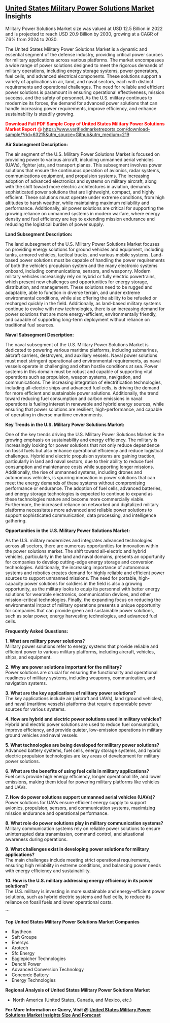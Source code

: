 <h2><a href="https://www.verifiedmarketreports.com/download-sample/?rid=63215&amp;utm_source=Github&amp;utm_medium=219" target="_blank">United States Military Power Solutions Market</a> Insights</h2><p>Military Power Solutions Market size was valued at USD 12.5 Billion in 2022 and is projected to reach USD 20.9 Billion by 2030, growing at a CAGR of 7.6% from 2024 to 2030.</p><p> <p>The United States Military Power Solutions Market is a dynamic and essential segment of the defense industry, providing critical power sources for military applications across various platforms. The market encompasses a wide range of power solutions designed to meet the rigorous demands of military operations, including energy storage systems, power generators, fuel cells, and advanced electrical components. These solutions support a variety of applications in air, land, and naval sectors, each with distinct requirements and operational challenges. The need for reliable and efficient power solutions is paramount in ensuring operational effectiveness, mission success, and the safety of personnel. As the U.S. military continues to modernize its forces, the demand for advanced power solutions that can handle increasing power requirements, improve efficiency, and enhance sustainability is steadily growing. <p><span class=""><span style="color: #ff0000;"><strong>Download Full PDF Sample Copy of United States Military Power Solutions Market Report</strong> @ </span><a href="https://www.verifiedmarketreports.com/download-sample/?rid=63215&amp;utm_source=Github&amp;utm_medium=219" target="_blank">https://www.verifiedmarketreports.com/download-sample/?rid=63215&amp;utm_source=Github&amp;utm_medium=219</a></span></p></p> <p><strong>Air Subsegment Description:</strong></p> <p>The air segment of the U.S. Military Power Solutions Market is focused on providing power to various aircraft, including unmanned aerial vehicles (UAVs), fighter jets, and transport planes. This subsegment involves power solutions that ensure the continuous operation of avionics, radar systems, communications equipment, and propulsion systems. The increasing adoption of advanced electronics and systems on military aircraft, along with the shift toward more electric architectures in aviation, demands sophisticated power solutions that are lightweight, compact, and highly efficient. These solutions must operate under extreme conditions, from high altitudes to harsh weather, while maintaining maximum reliability and performance. Additionally, air power solutions are critical for supporting the growing reliance on unmanned systems in modern warfare, where energy density and fuel efficiency are key to extending mission endurance and reducing the logistical burden of power supply. <p><strong>Land Subsegment Description:</strong></p> <p>The land subsegment of the U.S. Military Power Solutions Market focuses on providing energy solutions for ground vehicles and equipment, including tanks, armored vehicles, tactical trucks, and various mobile systems. Land-based power solutions must be capable of handling the power requirements of both the vehicle’s propulsion system and the many electronic systems onboard, including communications, sensors, and weaponry. Modern military vehicles increasingly rely on hybrid or fully electric powertrains, which present new challenges and opportunities for energy storage, distribution, and management. These solutions need to be rugged and adaptable, able to function in diverse terrain, and under extreme environmental conditions, while also offering the ability to be refueled or recharged quickly in the field. Additionally, as land-based military systems continue to evolve with new technologies, there is an increasing demand for power solutions that are more energy-efficient, environmentally friendly, and capable of supporting long-term deployment without reliance on traditional fuel sources. <p><strong>Naval Subsegment Description:</strong></p> <p>The naval subsegment of the U.S. Military Power Solutions Market is dedicated to powering various maritime platforms, including submarines, aircraft carriers, destroyers, and auxiliary vessels. Naval power solutions must meet stringent operational and environmental requirements, as naval vessels operate in challenging and often hostile conditions at sea. Power systems in this domain must be robust and capable of supporting vital operations such as propulsion, weapon systems, navigation, and communications. The increasing integration of electrification technologies, including all-electric ships and advanced fuel cells, is driving the demand for more efficient and sustainable power solutions. Additionally, the trend toward reducing fuel consumption and carbon emissions in naval operations is fueling interest in renewable and hybrid energy sources, while ensuring that power solutions are resilient, high-performance, and capable of operating in diverse maritime environments. <p><strong>Key Trends in the U.S. Military Power Solutions Market:</strong></p> <p>One of the key trends driving the U.S. Military Power Solutions Market is the growing emphasis on sustainability and energy efficiency. The military is increasingly looking for power solutions that not only reduce dependence on fossil fuels but also enhance operational efficiency and reduce logistical challenges. Hybrid and electric propulsion systems are gaining traction, particularly in land and naval sectors, due to their ability to reduce fuel consumption and maintenance costs while supporting longer missions. Additionally, the rise of unmanned systems, including drones and autonomous vehicles, is spurring innovation in power solutions that can meet the energy demands of these systems without compromising performance or endurance. The adoption of fuel cells, advanced batteries, and energy storage technologies is expected to continue to expand as these technologies mature and become more commercially viable. Furthermore, the increased reliance on networked and digitalized military platforms necessitates more advanced and reliable power solutions to support sophisticated communication, data processing, and intelligence gathering. <p><strong>Opportunities in the U.S. Military Power Solutions Market:</strong></p> <p>As the U.S. military modernizes and integrates advanced technologies across all sectors, there are numerous opportunities for innovation within the power solutions market. The shift toward all-electric and hybrid vehicles, particularly in the land and naval domains, presents an opportunity for companies to develop cutting-edge energy storage and conversion technologies. Additionally, the increasing importance of autonomous systems and robotics creates demand for highly reliable and efficient power sources to support unmanned missions. The need for portable, high-capacity power solutions for soldiers in the field is also a growing opportunity, as the military looks to equip its personnel with better energy solutions for wearable electronics, communication devices, and other mission-critical technologies. Finally, the expanding focus on reducing the environmental impact of military operations presents a unique opportunity for companies that can provide green and sustainable power solutions, such as solar power, energy harvesting technologies, and advanced fuel cells. <p><strong>Frequently Asked Questions:</strong></p> <p><strong>1. What are military power solutions?</strong><br>Military power solutions refer to energy systems that provide reliable and efficient power to various military platforms, including aircraft, vehicles, ships, and equipment.</p> <p><strong>2. Why are power solutions important for the military?</strong><br>Power solutions are crucial for ensuring the functionality and operational readiness of military systems, including weaponry, communication, and navigation systems.</p> <p><strong>3. What are the key applications of military power solutions?</strong><br>The key applications include air (aircraft and UAVs), land (ground vehicles), and naval (maritime vessels) platforms that require dependable power sources for various systems.</p> <p><strong>4. How are hybrid and electric power solutions used in military vehicles?</strong><br>Hybrid and electric power solutions are used to reduce fuel consumption, improve efficiency, and provide quieter, low-emission operations in military ground vehicles and naval vessels.</p> <p><strong>5. What technologies are being developed for military power solutions?</strong><br>Advanced battery systems, fuel cells, energy storage systems, and hybrid electric propulsion technologies are key areas of development for military power solutions.</p> <p><strong>6. What are the benefits of using fuel cells in military applications?</strong><br>Fuel cells provide high energy efficiency, longer operational life, and lower emissions, making them ideal for powering military platforms like vehicles and UAVs.</p> <p><strong>7. How do power solutions support unmanned aerial vehicles (UAVs)?</strong><br>Power solutions for UAVs ensure efficient energy supply to support avionics, propulsion, sensors, and communication systems, maximizing mission endurance and operational performance.</p> <p><strong>8. What role do power solutions play in military communication systems?</strong><br>Military communication systems rely on reliable power solutions to ensure uninterrupted data transmission, command control, and situational awareness during operations.</p> <p><strong>9. What challenges exist in developing power solutions for military applications?</strong><br>The main challenges include meeting strict operational requirements, ensuring high reliability in extreme conditions, and balancing power needs with energy efficiency and sustainability.</p> <p><strong>10. How is the U.S. military addressing energy efficiency in its power solutions?</strong><br>The U.S. military is investing in more sustainable and energy-efficient power solutions, such as hybrid electric systems and fuel cells, to reduce its reliance on fossil fuels and lower operational costs.</p> ```</p><p><strong>Top United States Military Power Solutions Market Companies</strong></p><div data-test-id=""><p><li>Raytheon</li><li> Saft Groupe</li><li> Enersys</li><li> Arotech</li><li> Sfc Energy</li><li> Eaglepicher Technologies</li><li> Denchi Power</li><li> Advanced Conversion Technology</li><li> Concorde Battery</li><li> Energy Technologies</li></p><div><strong>Regional Analysis of&nbsp;United States Military Power Solutions Market</strong></div><ul><li dir="ltr"><p dir="ltr">North America&nbsp;(United States, Canada, and Mexico, etc.)</p></li></ul><p><strong>For More Information or Query, Visit @&nbsp;</strong><strong><a href="https://www.verifiedmarketreports.com/product/global-military-power-solutions-market-2018-by-manufacturers-regions-type-and-application-forecast-to-2023/?utm_source=Github&amp;utm_medium=219" target="_blank">United States Military Power Solutions Market Insights Size And Forecast</a></strong></p></div>
